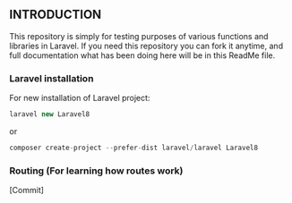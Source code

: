 ## INTRODUCTION
This repository is simply for testing purposes of various functions and libraries in Laravel.
If you need this repository you can fork it anytime, and full documentation what has been doing here will be in this ReadMe file.

### Laravel installation
For new installation of Laravel project:
```php
laravel new Laravel8
```
or

```php
composer create-project --prefer-dist laravel/laravel Laravel8
```

### Routing (For learning how routes work)
[Commit]

